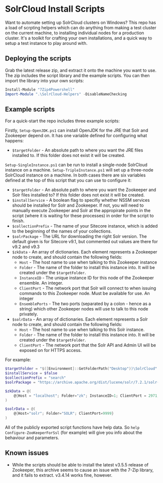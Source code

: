 # SolrCloud Install Scripts

Want to automate setting up SolrCloud clusters on Windows? This repo has a load of scrpting helpers which can do anything
from making a test cluster on the current machine, to installing individual nodes for a production cluster. It's a toolkit
for crafting your own installations, and a quick way to setup a test instance to play around with.

## Deploying the scripts


Grab the latest release zip, and extract it onto the machine you want to use. The zip includes the script library and the example
scripts. You can then import the library into your own scripts:

```Powershell
Install-Module "7Zip4Powershell"
Import-Module ".\SolrCloud-Helpers" -DisableNameChecking
```

## Example scripts

For a quick-start the repo includes three example scripts:

Firstly, `Setup-OpenJDK.ps1` can install OpenJDK for the JRE that Solr and Zookeeper depend on. It has one variable defined for configuring
what happens:

* `$targetFolder` - An absolute path to where you want the JRE files installed to. If this folder does not exist it will be
  created.

`Setup-SingleInstance.ps1` can be run to install a single-node SolrCloud instance on a machine. `Setup-TripleInstance.ps1`
will set up a three-node SolrCloud instance on a machine. In both cases there are six variables defined at the top of this script
that you can use to configure it:

* `$targetFolder` - An absolute path to where you want the Zookeeper and Solr files installed to? If this folder does not exist
  it will be created.
* `$installService` - A boolean flag to specifiy whether NSSM services should be installed for Solr and Zookeeper. If not, you
  will need to manually execute Zookeeper and Solr at the appropirate points in the script (where it is waiting for these processes) 
  in order for the script to finish.
* `$collectionPrefix` - The name of your Sitecore instance, which is added to the beginning of the names of your collections.
* `$solrPackage` - The URL for downloading the right Solr version. The default given is for Sitecore v9.1, but commented out values
  are there for v9.2 and v9.3
* `$zkData` - An array of dictionaries. Each element represents a Zookeeper node to create, and should contain the following
  fields:
   * `Host` - The host name to use when talking to this Zookeeper instance
   * `Folder` - The name of the folder to install this instance into. It will be created under the `$targetFolder`.
   * `InstanceID` - The unique instance ID for this node of the Zookeeper ensemble. An integer.
   * `ClientPort` - The network port that Solr will connect to when issuing commands to this Zookeeper node. Must be available
     for use. An integer
   * `EnsemblePorts` - The two ports (separated by a colon - hence as a string) which other Zookeeper nodes will use to talk to
     this node privately.
* `$solrData` - An array of dictionaries. Each element represents a Solr node to create, and should contain the following fields:
   * `Host` - The host name to use when talking to this Solr instance.
   * `Folder` - The name of the folder to install this instance into. It will be created under the `$targetFolder`.
   * `ClientPort` - The network port that the Solr API and Admin UI will be exposed on for HTTPS access.

For example:

```powershell
$targetFolder = "$([Environment]::GetFolderPath("Desktop"))\SolrCloud"
$installService = $false
$collectionPrefix = "search"
$solrPackage = "https://archive.apache.org/dist/lucene/solr/7.2.1/solr-7.2.1.zip" # For Sitecore v9.1

$zkData = @(
	@{Host = "localhost"; Folder="zk"; InstanceID=1; ClientPort = 2971; EnsemblePorts="2981:2991"}
)

$solrData = @(
	@{Host="solr"; Folder="SOLR"; ClientPort=9999}
)
```

All of the publicly exported script functions have help data. So `help Configure-ZooKeeperForSsl` (for example) will give you info about
the behaviour and parameters.

## Known issues

* While the scripts should be able to install the latest v3.5.5 release of Zookeeper, this archive seems to cause an issue with the
  7-Zip library, and it fails to extract. v3.4.14 works fine, however.